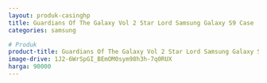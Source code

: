 ```yaml
---
layout: produk-casinghp
title: Guardians Of The Galaxy Vol 2 Star Lord Samsung Galaxy S9 Case
categories: samsung

# Produk
product-title: Guardians Of The Galaxy Vol 2 Star Lord Samsung Galaxy S9 Case
image-drive: 1J2-6WrSpGI_BEmOM0sym98h3h-7q0RUX
harga: 90000
---
```

